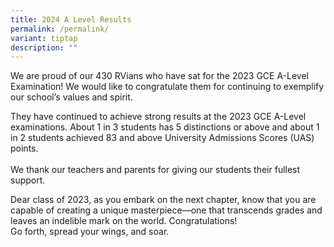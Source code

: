 ```yaml
---
title: 2024 A Level Results
permalink: /permalink/
variant: tiptap
description: ""
---
```

<p>We are proud of our 430 RVians who have sat for the 2023 GCE A-Level Examination!
We would like to congratulate them for continuing to exemplify our school’s
values and spirit.</p>
<p>They have continued to achieve strong results at the 2023 GCE A-Level
examinations. About 1 in 3 students has 5 distinctions or above and about
1 in 2 students achieved 83 and above University Admissions Scores (UAS)
points.
<br>
<br>We thank our teachers and parents for giving our students their fullest
support.</p>
<p>Dear class of 2023, as you embark on the next chapter, know that you are
capable of creating a unique masterpiece—one that transcends grades and
leaves an indelible mark on the world. Congratulations!
<br>Go forth, spread your wings, and soar.</p>